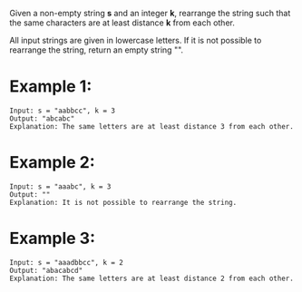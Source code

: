 ﻿Given a non-empty string **s** and an integer **k**, rearrange the string such that the same characters are at least distance **k** from each other.

All input strings are given in lowercase letters. If it is not possible to rearrange the string, return an empty string "".

# Example 1:
```
Input: s = "aabbcc", k = 3
Output: "abcabc" 
Explanation: The same letters are at least distance 3 from each other.
```
# Example 2:
```
Input: s = "aaabc", k = 3
Output: "" 
Explanation: It is not possible to rearrange the string.
```
# Example 3:
```
Input: s = "aaadbbcc", k = 2
Output: "abacabcd"
Explanation: The same letters are at least distance 2 from each other.
```